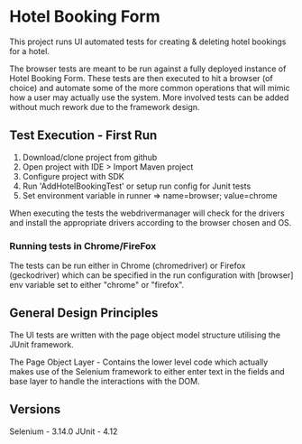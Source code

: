 # Hotel Booking Form

This project runs UI automated tests for creating & deleting hotel bookings for a hotel.

The browser tests are meant to be run against a fully deployed instance of Hotel Booking Form. These tests are then
executed to hit a browser (of choice) and automate some of the more common operations that will mimic how a user 
may actually use the system. More involved tests can be added without much rework due to the framework design.

## Test Execution - First Run

1. Download/clone project from github
2. Open project with IDE > Import Maven project
3. Configure project with SDK
4. Run 'AddHotelBookingTest' or setup run config for Junit tests
5. Set environment variable in runner => name=browser; value=chrome

When executing the tests the webdrivermanager will check for the drivers and install the appropriate drivers according to the browser chosen and OS. 

### Running tests in Chrome/FireFox

The tests can be run either in Chrome (chromedriver) or Firefox (geckodriver) which can be specified in the
run configuration with [browser] env variable set to either "chrome" or "firefox". 


## General Design Principles

The UI tests are written with the page object model structure utilising the JUnit framework.

The Page Object Layer - Contains the lower level code which actually makes use of the Selenium framework
to either enter text in the fields and base layer to handle the interactions with the DOM.

## Versions

Selenium - 3.14.0
JUnit - 4.12

